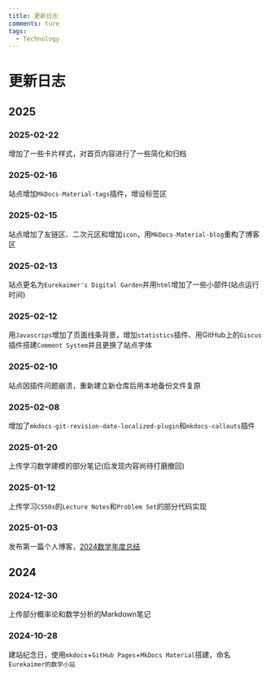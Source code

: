 ```yaml
---
title: 更新日志
comments: ture
tags:
  - Technology
---
```


# 更新日志


## 2025

### 2025-02-22

增加了一些卡片样式，对首页内容进行了一些简化和归档

### 2025-02-16

站点增加`MkDocs-Material-tags`插件，增设标签区


### 2025-02-15 

站点增加了友链区、二次元区和增加`icon`，用`MkDocs-Material-blog`重构了博客区


### 2025-02-13 


站点更名为`Eurekaimer's Digital Garden`并用`html`增加了一些小部件(站点运行时间)


### 2025-02-12 

用`Javascrips`增加了页面线条背景，增加`statistics`插件、用GitHub上的`Giscus`插件搭建`Comment System`并且更换了站点字体



### 2025-02-10 

站点因插件问题崩溃，重新建立新仓库后用本地备份文件复原

### 2025-02-08 

增加了`mkdocs-git-revision-date-localized-plugin`和`mkdocs-callouts`插件

### 2025-01-20 

上传学习数学建模的部分笔记(后发现内容尚待打磨撤回)

### 2025-01-12

上传学习`CS50x`的`Lecture Notes`和`Problem Set`的部分代码实现

### 2025-01-03 

发布第一篇个人博客，[2024数学年度总结](./blog/posts/2024总结.md)


## 2024

### 2024-12-30 

上传部分概率论和数学分析的Markdown笔记

### 2024-10-28 

建站纪念日，使用`mkdocs`+`GitHub Pages`+`MkDocs Material`搭建，命名`Eurekaimer的数学小站`